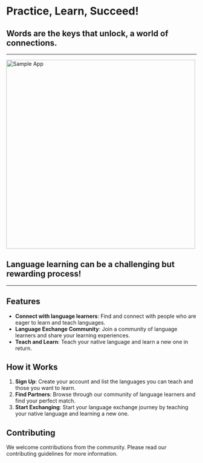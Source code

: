 # Practice, Learn, Succeed!

## Words are the keys that unlock, a world of connections.

---

<img src="https://github.com/languageXchange/.github/assets/3280475/7848588d-04f2-42de-b8b7-be1c35bc5603" alt="Sample App" style="width: 500px;">

## Language learning can be a challenging but **rewarding process!**

---

## Features

- **Connect with language learners**: Find and connect with people who are eager to learn and teach languages.
- **Language Exchange Community**: Join a community of language learners and share your learning experiences.
- **Teach and Learn**: Teach your native language and learn a new one in return.

## How it Works

1. **Sign Up**: Create your account and list the languages you can teach and those you want to learn.
2. **Find Partners**: Browse through our community of language learners and find your perfect match.
3. **Start Exchanging**: Start your language exchange journey by teaching your native language and learning a new one.

## Contributing

We welcome contributions from the community. Please read our contributing guidelines for more information.
